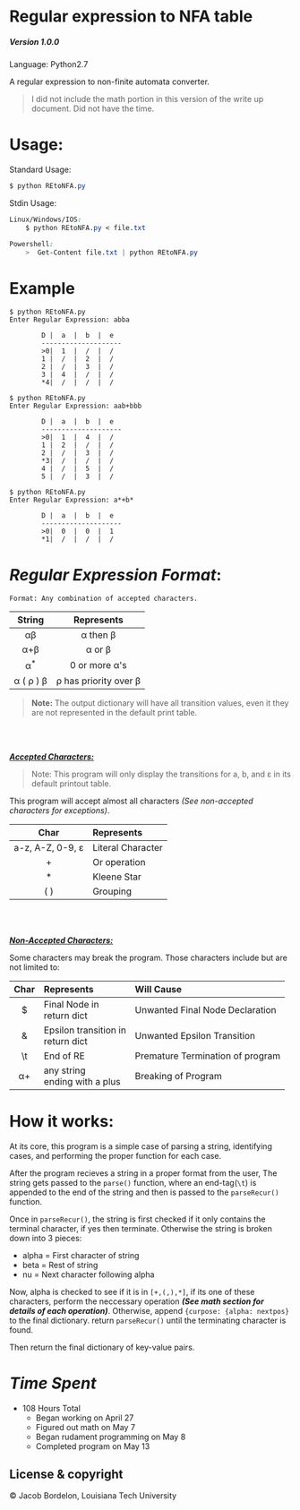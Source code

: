 # Regular expression to NFA table
##### **Version 1.0.0**
Language: Python2.7

A regular expression to non-finite automata converter.
> I did not include the math portion in this version of the write up document. 
> Did not have the time.


# **Usage**: 


Standard Usage:

```css
$ python REtoNFA.py
```

Stdin Usage:

```css
Linux/Windows/IOS:
    $ python REtoNFA.py < file.txt

Powershell:
    >  Get-Content file.txt | python REtoNFA.py
```


# Example
```
$ python REtoNFA.py
Enter Regular Expression: abba

        D |  a  |  b  |  e  
        --------------------
        >0|  1  |  /  |  /  
        1 |  /  |  2  |  /  
        2 |  /  |  3  |  /  
        3 |  4  |  /  |  /  
        *4|  /  |  /  |  /  

$ python REtoNFA.py
Enter Regular Expression: aab+bbb

        D |  a  |  b  |  e  
        --------------------
        >0|  1  |  4  |  /
        1 |  2  |  /  |  /
        2 |  /  |  3  |  /
        *3|  /  |  /  |  /
        4 |  /  |  5  |  /
        5 |  /  |  3  |  /

$ python REtoNFA.py
Enter Regular Expression: a*+b*

        D |  a  |  b  |  e
        --------------------
        >0|  0  |  0  |  1
        *1|  /  |  /  |  /

```



# *Regular Expression Format*:


``Format: Any combination of accepted characters.``<br>




|          String          |           Represents           |
| :----------------------: | :----------------------------: |
|      &alpha;&beta;       |      &alpha; then &beta;       |
|      &alpha;+&beta;      |       &alpha; or &beta;        |
|      &alpha;<sup>*       |      0 or more &alpha;'s       |
| &alpha; ( &rho; ) &beta; | &rho; has priority over &beta; |




>**Note:** The output dictionary will have all transition values, even it they are not represented in the default print table.

<br><br>

***<ins>Accepted Characters:</ins>*** 
>Note: This program will only display the transitions for a, b, and &epsilon; in its default printout table.

This program will accept almost all characters *(See non-accepted characters for exceptions)*.

|           Char           | Represents        |
| :----------------------: | :---------------- |
| a-z, A-Z, 0-9, &epsilon; | Literal Character |
|            +             | Or operation      |
|            *             | Kleene Star       |
|           ( )            | Grouping          |

<br><br>



***<ins>Non-Accepted Characters:</ins>***

Some characters may break the program. Those characters include but are not limited to: 

|   Char   | Represents                            | Will Cause                       |
| :------: | :------------------------------------ | :------------------------------- |
|    \$    | Final Node in <br> return dict        | Unwanted Final Node Declaration  |
|    &     | Epsilon transition in <br>return dict | Unwanted Epsilon Transition      |
|    \t    | End of RE                             | Premature Termination of program |
| &alpha;+ | any string<br> ending with a plus     | Breaking of Program              |






# **How it works**:  

At its core, this program is a simple case of parsing a string, identifying cases, and performing the proper function for each case.

After the program recieves a string in a proper format from the user, The string gets passed to the ``parse()`` function, where an end-tag(``\t``) is appended to the end of the string and then is passed to the ``parseRecur()`` function. 

Once in ``parseRecur()``, the string is first checked if it only contains the terminal character, if yes then terminate. Otherwise the string is broken down into 3 pieces:
* alpha = First character of string
* beta = Rest of string
* nu = Next character following alpha

Now, alpha is checked to see if it is in ```[+,(,),*]```, if its one of these characters, perform the neccessary operation ***(See math section for details of each operation)***. Otherwise, append ```{curpose: {alpha: nextpos} ``` to the final dictionary. return ``parseRecur()`` until the terminating character is found. 

Then return the final dictionary of key-value pairs.
<br>


# _Time Spent_
* 108 Hours Total 
    * Began working on April 27
    * Figured out math on May 7
    * Began rudament programming on May 8
    * Completed program on May 13


## License & copyright

© Jacob Bordelon, Louisiana Tech University
